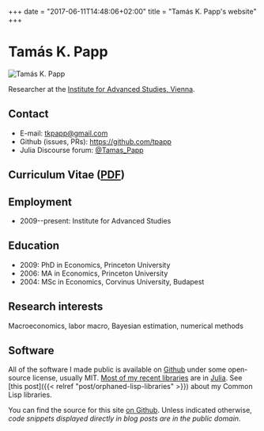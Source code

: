+++
date = "2017-06-11T14:48:06+02:00"
title = "Tamás K. Papp's website"
+++

# Tamás K. Papp

<img id="tamaskpapp" src="./img/tamas_k_papp.jpg" alt="Tamás K. Papp">

Researcher at the [Institute for Advanced Studies,
Vienna](http://www.ihs.ac.at/research-groups/macroeconomics-and-public-finance/).

## Contact

* E-mail: <tkpapp@gmail.com>
* Github (issues, PRs): <https://github.com/tpapp>
* Julia Discourse forum: [@Tamas_Papp](https://discourse.julialang.org/u/Tamas_Papp/)

## Curriculum Vitae ([PDF](/pdf/cv.pdf))

## Employment

* 2009--present: Institute for Advanced Studies

## Education

* 2009: PhD in Economics, Princeton University
* 2006: MA in Economics, Princeton University
* 2004: MSc in Economics, Corvinus University, Budapest

## Research interests

Macroeconomics, labor macro, Bayesian estimation, numerical methods

## Software

All of the software I made public is available on [Github](https://github.com/tpapp/) under some open-source license, usually MIT. [Most of my recent libraries](https://github.com/tpapp?utf8=%E2%9C%93&tab=repositories&q=&type=&language=julia) are in [Julia](https://julialang.org/). See [this post]({{< relref "post/orphaned-lisp-libraries" >}}) about my Common Lisp libraries.

You can find the source for this site [on Github](https://github.com/tpapp/tpapp.github.io-source). Unless indicated otherwise, *code snippets displayed directly in blog posts are in the public domain*.
